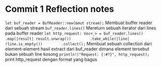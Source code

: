 # Commit 1 Reflection notes
`let buf_reader = BufReader::new(&mut stream);`
Membuat buffer reader dari sebuah stream
`buf_reader.lines()`
Mereturn sebuah iterator dari lines pada buffer reader
`let http_request: Vec<_> = buf_reader.lines()`
`        .map(|result| result.unwrap())`
`        .take_while(|line| !line.is_empty())`
`        .collect();`
Membuat sebuah collection dari element-element hasil extract dari buf_reader dimana element tersebut bukan sebuah line kosong
`println!("Request: {:#?}", http_request);`
print http_request dengan format yang bagus
